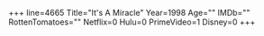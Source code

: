 +++
line=4665
Title="It's A Miracle"
Year=1998
Age=""
IMDb=""
RottenTomatoes=""
Netflix=0
Hulu=0
PrimeVideo=1
Disney=0
+++

